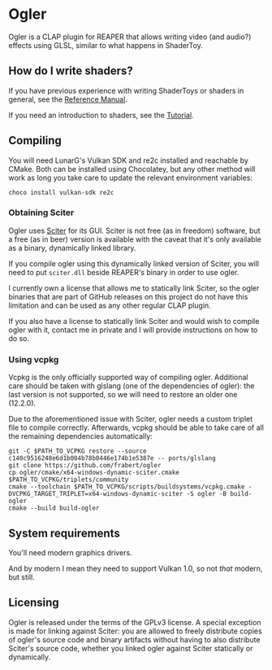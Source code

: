 # Ogler

Ogler is a CLAP plugin for REAPER that allows writing video (and audio?) effects using GLSL, similar to what happens in ShaderToy.

## How do I write shaders?

If you have previous experience with writing ShaderToys or shaders in general, see the [Reference Manual](/docs/Reference.md).

If you need an introduction to shaders, see the [Tutorial](/docs/Tutorial.md).

## Compiling

You will need LunarG's Vulkan SDK and re2c installed and reachable by CMake. Both can be installed using Chocolatey, but any other method will work as long you take care to update the relevant environment variables:

    choco install vulkan-sdk re2c

### Obtaining Sciter

Ogler uses [Sciter](https://sciter.com/) for its GUI. Sciter is not free (as in freedom) software, but a free (as in beer) version is available with the caveat that it's only available as a binary, dynamically linked library.

If you compile ogler using this dynamically linked version of Sciter, you will need to put `sciter.dll` beside REAPER's binary in order to use ogler.

I currently own a license that allows me to statically link Sciter, so the ogler binaries that are part of GitHub releases on this project do not have this limitation and can be used as any other regular CLAP plugin.

If you also have a license to statically link Sciter and would wish to compile ogler with it, contact me in private and I will provide instructions on how to do so.

### Using vcpkg

Vcpkg is the only officially supported way of compiling ogler. Additional care should be taken with glslang (one of the dependencies of ogler): the last version is not supported, so we will need to restore an older one (12.2.0).

Due to the aforementioned issue with Sciter, ogler needs a custom triplet file to compile correctly. Afterwards, vcpkg should be able to take care of all the remaining dependencies automatically:

    git -C $PATH_TO_VCPKG restore --source c140c9516248e6d1b004b78b0446e174b1e5387e -- ports/glslang
    git clone https://github.com/frabert/ogler
    cp ogler/cmake/x64-windows-dynamic-sciter.cmake $PATH_TO_VCPKG/triplets/community
    cmake --toolchain $PATH_TO_VCPKG/scripts/buildsystems/vcpkg.cmake -DVCPKG_TARGET_TRIPLET=x64-windows-dynamic-sciter -S ogler -B build-ogler
    cmake --build build-ogler

## System requirements

You'll need modern graphics drivers.

And by modern I mean they need to support Vulkan 1.0, so not _that_ modern, but still.

## Licensing

Ogler is released under the terms of the GPLv3 license. A special exception is made for linking against Sciter: you are allowed to freely distribute copies of ogler's source code and binary artifacts without having to also distribute Sciter's source code, whether you linked ogler against Sciter statically or dynamically.
